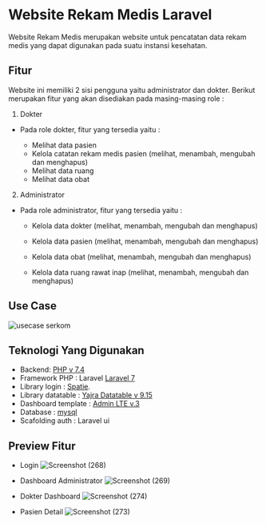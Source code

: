 # Website Rekam Medis Laravel 

Website Rekam Medis merupakan website untuk pencatatan data rekam medis yang dapat digunakan pada suatu instansi kesehatan.


## Fitur

Website ini memiliki 2 sisi pengguna yaitu administrator dan dokter. Berikut merupakan fitur yang akan disediakan pada masing-masing role :

1.  Dokter
    

- Pada role dokter, fitur yang tersedia yaitu :
		
	- Melihat data pasien
	- Kelola catatan rekam medis pasien (melihat, menambah, mengubah dan menghapus)
	- Melihat data ruang
	- Melihat data obat

2.  Administrator
    
- Pada role administrator, fitur yang tersedia yaitu :

	-   Kelola data dokter (melihat, menambah, mengubah dan menghapus)
    
	-   Kelola data pasien (melihat, menambah, mengubah dan menghapus)
    
	-   Kelola data obat (melihat, menambah, mengubah dan menghapus)
    
	-   Kelola data ruang rawat inap (melihat, menambah, mengubah dan menghapus)
	
## Use Case
![usecase serkom](https://user-images.githubusercontent.com/30403009/126858249-bf60018f-804c-4e57-be3c-7eb33db10732.png)


## Teknologi Yang Digunakan

- Backend: [PHP v 7.4](https://www.php.net/downloads.php)
- Framework PHP : Laravel [Laravel 7](https://laravel.com/docs/7.x/releases)
- Library login : [Spatie](https://github.com/spatie/laravel-permission).
- Library datatable : [Yajra Datatable v 9.15](https://github.com/yajra/laravel-datatables)
- Dashboard template : [Admin LTE v.3](https://adminlte.io/)
- Database : [mysql](https://www.mysql.com/)
- Scafolding auth : Laravel ui

## Preview Fitur
- Login 
![Screenshot (268)](https://user-images.githubusercontent.com/30403009/107308936-214ca880-6abc-11eb-8339-cc8bb9295d6c.png)

- Dashboard Administrator
![Screenshot (269)](https://user-images.githubusercontent.com/30403009/107309277-b780ce80-6abc-11eb-9f33-2abf022ec835.png)

- Dokter Dashboard
![Screenshot (274)](https://user-images.githubusercontent.com/30403009/107310492-22cba000-6abf-11eb-8968-ae27b7087c0a.png)

- Pasien Detail
![Screenshot (273)](https://user-images.githubusercontent.com/30403009/107310609-573f5c00-6abf-11eb-8590-3d17de667f1e.png)


